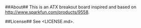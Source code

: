 ##About##
This is an ATX breakout board inspired and based on http://www.sparkfun.com/products/9558. 

##License##
See <LICENSE.md>.
